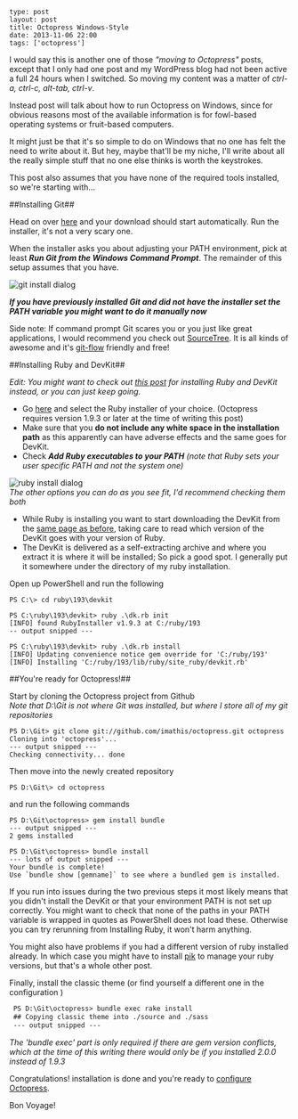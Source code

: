 ```
type: post
layout: post
title: Octopress Windows-Style
date: 2013-11-06 22:00
tags: ['octopress']
```

I would say this is another one of those _"moving to Octopress"_ posts, except that I only had one post and my WordPress blog had not been active a full 24 hours when I switched. So moving my content was a matter of _ctrl-a, ctrl-c, alt-tab, ctrl-v_.<!-- read more -->

Instead post will talk about how to run Octopress on Windows, since for obvious reasons most of the available information is for fowl-based operating systems or fruit-based computers.

It might just be that it's so simple to do on Windows that no one has felt the need to write about it. But hey, maybe that'll be my niche, I'll write about all the really simple stuff that no one else thinks is worth the keystrokes.

This post also assumes that you have none of the required tools installed, so we're starting with...

##Installing Git##

Head on over [here](http://git-scm.com/download/win) and your download should start automatically. Run the installer, it's not a very scary one.

When the installer asks you about adjusting your PATH environment, pick at least _**Run Git from the Windows Command Prompt**_. The remainder of this setup assumes that you have. 

![git install dialog](/images/git-install.png)

_**If you have previously installed Git and did not have the installer set the PATH variable you might want to do it manually now**_

Side note: If command prompt Git scares you or you just like great applications, I would recommend you check out [SourceTree](http://www.sourcetreeapp.com/). It is all kinds of awesome and it's [git-flow](http://github.com/nvie/gitflow) friendly and free!


##Installing Ruby and DevKit##

_Edit: You might want to check out [this post](/blog/2013/11/07/multiple-rubies-on-windows/) for installing Ruby and DevKit instead, or you can just keep going._

- Go [here](http://rubyinstaller.org/downloads/) and select the Ruby installer of your choice. (Octopress requires version 1.9.3 or later at the time of writing this post)
- Make sure that you **do not include any white space in the installation path** as this apparently can have adverse effects and the same goes for DevKit.
- Check _**Add Ruby executables to your PATH**_ _(note that Ruby sets your user specific PATH and not the system one)_

![ruby install dialog](/images/ruby-install.png)  
_The other options you can do as you see fit, I'd recommend checking them both_

- While Ruby is installing you want to start downloading the DevKit from the [same page as before](http://rubyinstaller.org/downloads/), taking care to read which version of the DevKit goes with your version of Ruby.
- The DevKit is delivered as a self-extracting archive and where you extract it is where it will be installed; So pick a good spot. I generally put it somewhere under the directory of my ruby installation.

Open up PowerShell and run the following

```
PS C:\> cd ruby\193\devkit

PS C:\ruby\193\devkit> ruby .\dk.rb init
[INFO] found RubyInstaller v1.9.3 at C:/ruby/193
-- output snipped ---

PS C:\ruby\193\devkit> ruby .\dk.rb install
[INFO] Updating convenience notice gem override for 'C:/ruby/193'
[INFO] Installing 'C:/ruby/193/lib/ruby/site_ruby/devkit.rb'
```

##You're ready for Octopress!##

Start by cloning the Octopress project from Github    
_Note that D:\Git is not where Git was installed, but where I store all of my git repositories_

```
PS D:\Git> git clone git://github.com/imathis/octopress.git octopress
Cloning into 'octopress'...
--- output snipped ---
Checking connectivity... done
```

Then move into the newly created repository

```
PS D:\Git\> cd octopress
```

and run the following commands

```
PS D:\Git\octopress> gem install bundle
--- output snipped ---
2 gems installed

PS D:\Git\octopress> bundle install
--- lots of output snipped ---
Your bundle is complete!
Use `bundle show [gemname]` to see where a bundled gem is installed.
```

If you run into issues during the two previous steps it most likely means that you didn't install the DevKit or that your environment PATH is not set up correctly. You might want to check that none of the paths in your PATH variable is wrapped in quotes as PowerShell does not load these. Otherwise you can try rerunning from Installing Ruby, it won't harm anything.

You might also have problems if you had a different version of ruby installed already. In which case you might have to install [pik](http://github.com/vertiginous/pik) to manage your ruby versions, but that's a whole other post.

Finally, install the classic theme (or find yourself a different one in the configuration )  

``` html
 PS D:\Git\octopress> bundle exec rake install
 ## Copying classic theme into ./source and ./sass
 --- output snipped ---
```

_The 'bundle exec' part is only required if there are gem version conflicts, which at the time of this writing there would only be if you installed 2.0.0 instead of 1.9.3_

Congratulations! installation is done and you're ready to [configure Octopress](http://octopress.org/docs/configuring/).

Bon Voyage!
